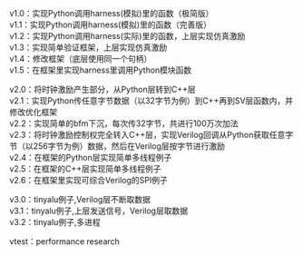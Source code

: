 v1.0：实现Python调用harness(模拟)里的函数（极简版）  
v1.1：实现Python调用harness(模拟)里的函数（完善版）  
v1.2：实现Python调用harness(实际)里的函数，上层实现仿真激励  
v1.3：实现简单验证框架，上层实现仿真激励  
v1.4：修改框架（底层使用同一个句柄）  
v1.5：在框架里实现harness里调用Python模块函数  

v2.0：将时钟激励产生部分，从Python层转到C++层  
v2.1：实现Python传任意字节数据（以32字节为例）到C++再到SV层函数内，并修改优化框架  
v2.2：实现简单的bfm下沉，每次传32字节，共进行100万次加法  
v2.3：将时钟激励控制权完全转入C++层，实现Verilog回调从Python获取任意字节（以256字节为例）数据，然后在Verilog层按字节进行激励  
v2.4：在框架的Python层实现简单多线程例子  
v2.5：在框架的C++层实现简单多线程例子  
v2.6：在框架里实现可综合Verilog的SPI例子  

v3.0：tinyalu例子,Verilog层不断取数据  
v3.1：tinyalu例子,上层发送信号，Verilog层取数据  
v3.2：tinyalu例子,多进程  

vtest：performance research




